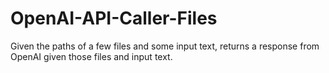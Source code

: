# OpenAI-API-Caller-Files
Given the paths of a few files and some input text, returns a response from OpenAI given those files and input text.
